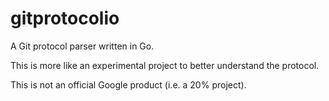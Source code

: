 # gitprotocolio

A Git protocol parser written in Go.

This is more like an experimental project to better understand the protocol.

This is not an official Google product (i.e. a 20% project).
